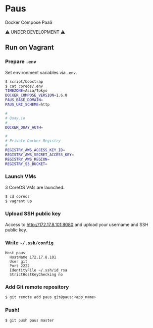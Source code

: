 # Paus

Docker Compose PaaS

:warning: UNDER DEVELOPMENT :warning:

## Run on Vagrant
### Prepare `.env`

Set environment variables via `.env`.

``` bash
$ script/boostrap
$ cat coreos/.env
TIMEZONE=Asia/Tokyo
DOCKER_COMPOSE_VERSION=1.6.0
PAUS_BASE_DOMAIN=
PAUS_URI_SCHEME=http

#
# Quay.io
#
DOCKER_QUAY_AUTH=

#
# Private Docker Registry
#
REGISTRY_AWS_ACCESS_KEY_ID=
REGISTRY_AWS_SECRET_ACCESS_KEY=
REGISTRY_AWS_REGION=
REGISTRY_S3_BUCKET=
```

### Launch VMs

3 CoreOS VMs are launched.

``` bash
$ cd coreos
$ vagrant up
```

### Upload SSH public key

Access to http://172.17.8.101:8080 and upload your username and SSH public key.

### Write `~/.ssh/config`

```
Host paus
  HostName 172.17.8.101
  User git
  Port 2222
  IdentityFile ~/.ssh/id_rsa
  StrictHostKeyChecking no
```

### Add Git remote repository

```bash
$ git remote add paus git@paus:<app_name>
```

### Push!

```bash
$ git push paus master
```
